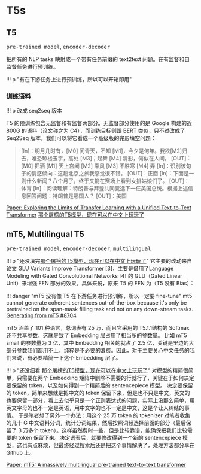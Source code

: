 # T5s

## T5

<kbd>pre-trained model</kbd>, <kbd>encoder-decoder</kbd>

把所有的 NLP tasks 映射成一个带有任务前缀的 text2text 问题。在有监督和自监督任务进行预训练。

!!! p "有在下游任务上进行预训练，所以可以开箱即用"

### 训练语料

!!! p 改成 seq2seq 版本

T5 的预训练包含无监督和有监督两部分。无监督部分使用的是 Google 构建的近 800G 的语料（论文称之为 C4），而训练目标则跟 BERT 类似，只不过改成了 Seq2Seq 版本，我们可以将它看成一个高级版的完形填空问题：

> [In]：明月几时有，[M0] 问青天，不知 [M1]，今夕是何年。我欲[M2]归去，唯恐琼楼玉宇，高处 [M3]；起舞 [M4] 清影，何似在人间。
> [OUT]：[M0] 把酒 [M1] 天上宫阙 [M2] 乘风 [M3] 不胜寒 [M4] 弄
> [In]：识别该句子的情感倾向：这趟北京之旅我感觉很不错。
> [OUT]：正面
> [In]：下面是一则什么新闻？八个月了，终于又能在赛场上看到女排姑娘们了。
> [OUT]：体育
> [In]：阅读理解：特朗普与拜登共同竞选下一任美国总统。根据上述信息回答问题：特朗普是哪国人？
> [OUT]：美国

[Paper: Exploring the Limits of Transfer Learning with a Unified Text-to-Text Transformer]
[那个屠榜的T5模型，现在可以在中文上玩玩了]

## mT5, Multilingual T5

<kbd>pre-trained model</kbd>, <kbd>encoder-decoder</kbd>, <kbd>multilingual</kbd>

!!! p "还没填完[那个屠榜的T5模型，现在可以在中文上玩玩了]"
    它主要的改动来自论文 GLU Variants Improve Transformer [3]，主要是借用了Language Modeling with Gated Convolutional Networks [4] 的 GLU（Gated Linear Unit）来增强 FFN 部分的效果。具体来说，原来 T5 的 FFN 为（T5 没有 Bias）：

!!! danger "mT5 没有像 T5 在下游任务进行预训练，所以一定要 fine-tune"
    mt5 cannot generate coherent sentences out-of-the-box because it's only be pretrained on the span-mask filling task and not on any down-stream tasks.
    [Generating from mT5 #8704](:https://github.com/huggingface/transformers/issues/8704)

mT5 涵盖了 101 种语言，总词表有 25 万，而且它采用的 T5.1.1结构的 Softmax 还不共享参数，这就导致了 Embedding 层占用了相当多的参数量。
比如 mT5 small 的参数量为 3 亿，其中 Embedding 相关的就占了 2.5 亿，关键是里边的大部分参数我们都用不上，纯粹是不必要的浪费。因此，对于主要关心中文任务的我们来说，有必要精简一下这个 Embedding 层了。

!!! p "还没细看 [那个屠榜的T5模型，现在可以在中文上玩玩了]"
    对模型的精简很简单，只需要在两个 Embedding 矩阵中删除不需要的行就行了，关键在于如何决定要保留的 token，以及如何得到一个精简后的 sentencepiece 模型。
    决定要保留的 token，简单来想就是把中文的 token 保留下来，但是也不只是中文，英文的也要保留一部分，看上去似乎只是一个正则表达式的问题，实际上没那么简单，用英文字母的也不一定是英语，用中文字的也不一定是中文，这是个让人纠结的事情。
    于是笔者想了另外一个办法：用这个 25 万 token 的 tokenizer 对笔者收集的几十 G 中文语料分词，统计分词结果，然后按照词频选择前面的部分（最后保留了 3 万多个 token）。这样虽然费时一些，但是比较靠谱，能确保把我们比较需要的 token 保留下来。决定词表后，就要修改得到一个新的 sentencepiece 模型，这也有点麻烦，但最终经过搜索后还是把这个事情解决了，处理方法都分享在 Github 上。

[Paper: mT5: A massively multilingual pre-trained text-to-text transformer]

[Paper: Exploring the Limits of Transfer Learning with a Unified Text-to-Text Transformer]: https://arxiv.org/pdf/1910.10683
[那个屠榜的T5模型，现在可以在中文上玩玩了]:https://www.jiqizhixin.com/articles/2020-11-17-3
[Paper: mT5: A massively multilingual pre-trained text-to-text transformer]:https://arxiv.org/abs/2010.11934
